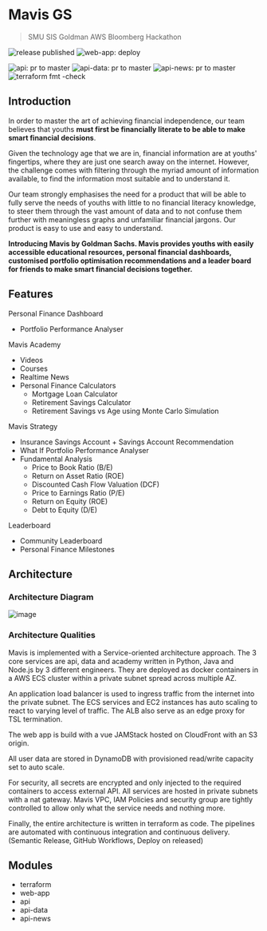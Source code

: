 # Mavis GS 
> SMU SIS Goldman AWS Bloomberg Hackathon

![release published](https://github.com/fuxingloh/smu-goldman-hackathon/workflows/release%20published/badge.svg)
![web-app: deploy](https://github.com/fuxingloh/smu-goldman-hackathon/workflows/web-app:%20deploy/badge.svg)

![api: pr to master](https://github.com/fuxingloh/smu-goldman-hackathon/workflows/api:%20pr%20to%20master/badge.svg)
![api-data: pr to master](https://github.com/fuxingloh/smu-goldman-hackathon/workflows/api-data:%20pr%20to%20master/badge.svg)
![api-news: pr to master](https://github.com/fuxingloh/smu-goldman-hackathon/workflows/api-news:%20pr%20to%20master/badge.svg)
![terraform fmt -check](https://github.com/fuxingloh/smu-goldman-hackathon/workflows/terraform%20fmt%20-check/badge.svg)

## Introduction

In order to master the art of achieving financial independence, our team believes that youths **must first be financially literate to be able to make smart financial decisions**.

Given the technology age that we are in, financial information are at youths' fingertips, where they are just one search away on the internet. However, the challenge comes with filtering through the myriad amount of information available, to find the information most suitable and to understand it. 

Our team strongly emphasises the need for a product that will be able to fully serve the needs of youths with little to no financial literacy knowledge, to steer them through the vast amount of data and to not confuse them further with meaningless graphs and unfamiliar financial jargons. Our product is easy to use and easy to understand.

**Introducing Mavis by Goldman Sachs. Mavis provides youths with easily accessible educational resources, personal financial dashboards, customised portfolio optimisation recommendations and a leader board for friends to make smart financial decisions together.** 

## Features

Personal Finance Dashboard
- Portfolio Performance Analyser

Mavis Academy
 - Videos
 - Courses
 - Realtime News
- Personal Finance Calculators
  - Mortgage Loan Calculator
  - Retirement Savings Calculator
  - Retirement Savings vs Age using Monte Carlo Simulation
 
Mavis Strategy
- Insurance Savings Account + Savings Account Recommendation
- What If Portfolio Performance Analyser
- Fundamental Analysis
  - Price to Book Ratio (B/E)
  - Return on Asset Ratio (ROE)
  - Discounted Cash Flow Valuation (DCF)
  - Price to Earnings Ratio (P/E)
  - Return on Equity (ROE)
  - Debt to Equity (D/E)
  
Leaderboard
 - Community Leaderboard
 - Personal Finance Milestones
  
## Architecture 

### Architecture Diagram

![image](https://drive.google.com/uc?export=view&id=1qNwvrQGteUW6JF-Nb_jp0hDJuSwZcrru)

### Architecture Qualities
Mavis is implemented with a Service-oriented architecture approach. The 3 core services are api, data and academy written in Python, Java and Node.js by 3 different engineers. They are deployed as docker containers in a AWS ECS cluster within a private subnet spread across multiple AZ. 

An application load balancer is used to ingress traffic from the internet into the private subnet. The ECS services and EC2 instances has auto scaling to react to varying level of traffic. The ALB also serve as an edge proxy for TSL termination.

The web app is build with a vue JAMStack hosted on CloudFront with an S3 origin.

All user data are stored in DynamoDB with provisioned read/write capacity set to auto scale.

For security, all secrets are encrypted and only injected to the required containers to access external API. All services are hosted in private subnets with a nat gateway. Mavis VPC, IAM Policies and security group are tightly controlled to allow only what the service needs and nothing more.

Finally, the entire architecture is written in terraform as code. The pipelines are automated with continuous integration and continuous delivery. (Semantic Release, GitHub Workflows, Deploy on released)

## Modules
- terraform
- web-app
- api
- api-data
- api-news
